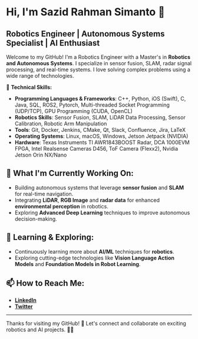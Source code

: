 # Hi, I'm Sazid Rahman Simanto 👋

## Robotics Engineer | Autonomous Systems Specialist | AI Enthusiast

Welcome to my GitHub! I'm a Robotics Engineer with a Master's in **Robotics and Autonomous Systems**. I specialize in sensor fusion, SLAM, radar signal processing, and real-time systems. I love solving complex problems using a wide range of technologies.

🔧 **Technical Skills:**
- **Programming Languages & Frameworks**: C++, Python, iOS (Swift), C, Java, SQL, ROS2, Pytorch, Multi-threaded Socket Programming (UDP/TCP), GPU Programming (CUDA, OpenCL)
- **Robotics Skills**: Sensor Fusion, SLAM, LiDAR Data Processing, Sensor Calibration, Robotic Arm Manipulation
- **Tools**: Git, Docker, Jenkins, CMake, Qt, Slack, Confluence, Jira, LaTeX
- **Operating Systems**: Linux, macOS, Windows, Jetson Jetpack (NVIDIA)
- **Hardware**: Texas Instruments TI AWR1843BOOST Radar, DCA 1000EVM FPGA, Intel Realsense Cameras D456, ToF Camera (Flexx2), Nvidia Jetson Orin NX/Nano

## 🚀 What I'm Currently Working On:
- Building autonomous systems that leverage **sensor fusion** and **SLAM** for real-time navigation.
- Integrating **LiDAR**, **RGB Image** and **radar data** for enhanced **environmental perception** in robotics.
- Exploring **Advanced Deep Learning** techniques to improve autonomous decision-making.
  
## 🌱 Learning & Exploring:
- Continuously learning more about **AI/ML** techniques for **robotics**.
- Exploring cutting-edge technologies like **Vision Language Action Models** and **Foundation Models in Robot Learning**.

## 📫 How to Reach Me:
- **[LinkedIn](https://www.linkedin.com/in/sazid-rahman-simanto/)**
- **[Twitter](https://x.com/rsazid77)**
---

Thanks for visiting my GitHub! 🚀 Let's connect and collaborate on exciting robotics and AI projects. 🤖✨
